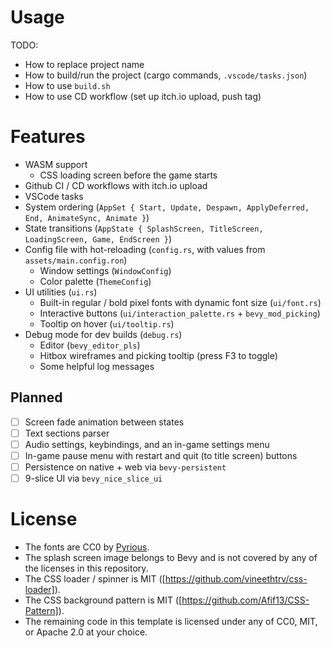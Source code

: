 # Usage
TODO:
- How to replace project name
- How to build/run the project (cargo commands, `.vscode/tasks.json`)
- How to use `build.sh`
- How to use CD workflow (set up itch.io upload, push tag)

# Features
- WASM support
    - CSS loading screen before the game starts
- Github CI / CD workflows with itch.io upload
- VSCode tasks
- System ordering (`AppSet { Start, Update, Despawn, ApplyDeferred, End, AnimateSync, Animate }`)
- State transitions (`AppState { SplashScreen, TitleScreen, LoadingScreen, Game, EndScreen }`)
- Config file with hot-reloading (`config.rs`, with values from `assets/main.config.ron`)
    - Window settings (`WindowConfig`)
    - Color palette (`ThemeConfig`)
- UI utilities (`ui.rs`)
    - Built-in regular / bold pixel fonts with dynamic font size (`ui/font.rs`)
    - Interactive buttons (`ui/interaction_palette.rs` + `bevy_mod_picking`)
    - Tooltip on hover (`ui/tooltip.rs`)
- Debug mode for dev builds (`debug.rs`)
    - Editor (`bevy_editor_pls`)
    - Hitbox wireframes and picking tooltip (press F3 to toggle)
    - Some helpful log messages

## Planned
- [ ] Screen fade animation between states
- [ ] Text sections parser
- [ ] Audio settings, keybindings, and an in-game settings menu
- [ ] In-game pause menu with restart and quit (to title screen) buttons
- [ ] Persistence on native + web via `bevy-persistent`
- [ ] 9-slice UI via `bevy_nice_slice_ui`

# License
- The fonts are CC0 by [Pyrious](https://github.com/benfrankel).
- The splash screen image belongs to Bevy and is not covered by any of the licenses in this repository.
- The CSS loader / spinner is MIT ([https://github.com/vineethtrv/css-loader]).
- The CSS background pattern is MIT ([https://github.com/Afif13/CSS-Pattern]).
- The remaining code in this template is licensed under any of CC0, MIT, or Apache 2.0 at your choice.